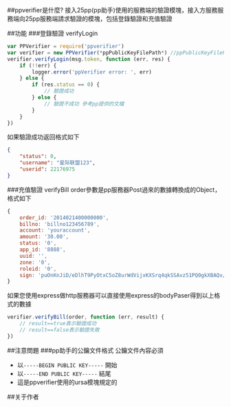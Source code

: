 ##ppverifier是什麼?
接入25pp(pp助手)使用的服務端的驗證模塊，接入方服務服務端向25pp服務端請求驗證的模塊，包括登錄驗證和充值驗證

##功能
###登錄驗證 verifyLogin

```javascript
var PPVerifier = require('ppverifier')
var verifier = new PPVerifier(*ppPublicKeyFilePath*) //ppPublicKeyFilePath是25pp提供的公鑰的文件
verifier.verifyLogin(msg.token, function (err, res) {
    if (!!err) {
        logger.error('ppVerifier error: ', err)
    } else {
        if (res.status == 0) {
            // 驗證成功
        } else {
            // 驗證不成功 參考pp提供的文檔
        }
    }
})
```  

如果驗證成功返回格式如下
```json
{
    "status": 0, 
    "username": "星际联盟123", 
    "userid": 22176975
}  
```
###充值驗證 verifyBill
order參數是pp服務器Post過來的數據轉換成的Object，格式如下
```javascript
{
    order_id: '2014021400000000',
    billno: 'billno123456789',
    account: 'youraccount',
    amount: '30.00',
    status: '0',
    app_id: '8888',
    uuid: '',
    zone: '0',
    roleid: '0',
    sign: 'puOnKnJiD/eDlhT9PyOtxC5oZ8urWdVijxKXSrq4qkSSAvz51PQ0gkXBAQv/Jgd67NPIWcqDMr3vDL7PUQM8uOywbLtKdIOtp71khkdIADWhD8+N5P47HlSoGNi1GbHOL6WyVr7VjR1L4cUeiUMpURI62jjG4koKO2kOXiM8DxSK5vFDh9ybHgz1BEgIHnxdvgNTQw5YQZqFAZL8hgnaHIDQwGCtLMcJmE1qq7HDo8KeOU3/A6D1fkxPC6unt/7rF4hqVbi0H9gkGLlRBDQn9ZBjnmwSnc3ZbqlpPIFpOCfQOhTHlWwXJVVJWJ4rVJyh5Y/ERLWjnVAkYC/lgLjhIA=='
}
```
如果您使用express做http服務器可以直接使用express的bodyPaser得到以上格式的數據
```javascript
verifier.verifyBill(order, function (err, result) {
    // result==true表示驗證成功
    // result==false表示驗證失敗
})
```

##注意問題
###pp助手的公鑰文件格式
公鑰文件內容必須

* 以`-----BEGIN PUBLIC KEY-----` 開始
* 以`-----END PUBLIC KEY-----` 結尾  
* 這是ppverifier使用的ursa模塊規定的

##关于作者
